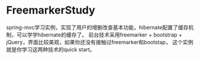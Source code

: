 # FreemarkerStudy
spring-mvc学习实例，实现了用户的增删改查基本功能，hibernate配置了缓存机制，可以学学hibernate的缓存了。
前台技术采用freemarker + bootstrap + jQuery，界面比较美观，如果你还没有接触过freemarker和bootstap，
这个实例就是你学习这两种技术的quick start。
